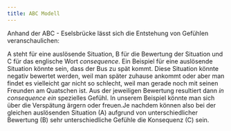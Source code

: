 ```yaml
---
title: ABC Modell
---
```


Anhand der ABC - Eselsbrücke lässt sich die Entstehung von Gefühlen veranschaulichen:

A steht für eine auslösende Situation, B für die Bewertung der Situation und C für das englische Wort *consequence*. Ein Beispiel für eine auslösende Situation könnte sein, dass der Bus zu spät kommt. Diese Situation könnte negativ bewertet werden, weil man später zuhause ankommt oder aber man findet es vielleicht gar nicht so schlecht, weil man gerade noch mit seinen Freunden am Quatschen ist. Aus der jeweiligen Bewertung resultiert dann *in consequence ein* spezielles Gefühl. In unserem Beispiel könnte man sich über die Verspätung ärgern oder freuen.Je nachdem können also bei der gleichen auslösenden Situation (A) aufgrund von unterschiedlicher Bewertung (B) sehr unterschiedliche Gefühle die Konsequenz (C) sein.
